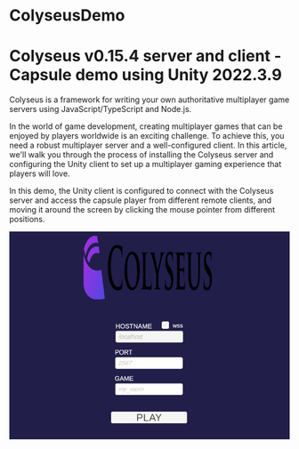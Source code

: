 # ColyseusDemo
# Colyseus v0.15.4 server and client - Capsule demo using Unity 2022.3.9 

Colyseus is a framework for writing your own authoritative multiplayer game servers using JavaScript/TypeScript and Node.js.

In the world of game development, creating multiplayer games that can be enjoyed by players worldwide is an exciting challenge. To achieve this, you need a robust multiplayer server and a well-configured client. In this article, we'll walk you through the process of installing the Colyseus server and configuring the Unity client to set up a multiplayer gaming experience that players will love.

In this demo, the Unity client is configured to connect with the Colyseus server and access the capsule player from different remote clients, and moving it around the screen by clicking the mouse pointer from different positions.  

![Server test](Images/fArVJQRUIM.gif)

